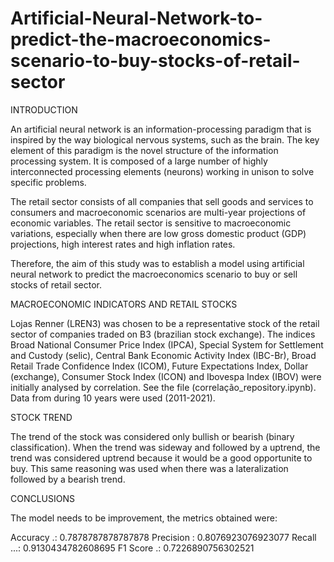 # Artificial-Neural-Network-to-predict-the-macroeconomics-scenario-to-buy-stocks-of-retail-sector

INTRODUCTION 

An artificial neural network is an information-processing paradigm that is inspired by the way biological nervous systems, such as the brain. The key element of this paradigm is the novel structure of the information processing system. It is composed of a large number of highly interconnected processing elements (neurons) working in unison to solve specific problems.

The retail sector consists of all companies that sell goods and services to consumers and macroeconomic scenarios are multi-year projections of economic variables. The retail sector is sensitive to macroeconomic variations, especially when there are low gross domestic product (GDP) projections, high interest rates and high inflation rates.

Therefore, the aim of this study was to establish a model using artificial neural network to predict the macroeconomics scenario to buy or sell stocks of retail sector.

MACROECONOMIC INDICATORS AND RETAIL STOCKS

Lojas Renner (LREN3) was chosen to be a representative stock of the retail sector of companies traded on B3 (brazilian stock exchange).  The indices Broad National Consumer Price Index (IPCA), Special System for Settlement and Custody (selic), Central Bank Economic Activity Index (IBC-Br), Broad Retail Trade Confidence Index (ICOM), Future Expectations Index, Dollar (exchange), Consumer Stock Index (ICON) and Ibovespa Index (IBOV) were initially analysed by correlation. See the file (correlação_repository.ipynb). Data from during 10 years were used (2011-2021). 

STOCK TREND

The trend of the stock was considered only bullish or bearish (binary classification). When the trend was sideway and followed by a uptrend, the trend was considered uptrend because it would be a good opportunite to buy. This same reasoning was used when there was a lateralization followed by a bearish trend.

CONCLUSIONS

The model needs to be improvement, the metrics obtained were: 

Accuracy .:  0.7878787878787878
Precision :  0.8076923076923077
Recall ...:  0.9130434782608695
F1 Score .:  0.7226890756302521 
